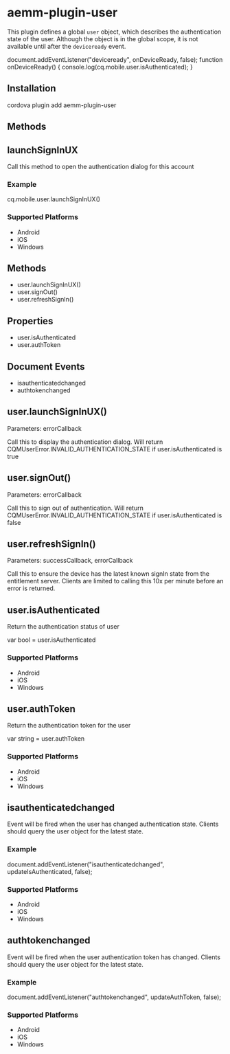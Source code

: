# aemm-plugin-user

This plugin defines a global `user` object, which describes the authentication state of the user.
Although the object is in the global scope, it is not available until after the `deviceready` event.

document.addEventListener("deviceready", onDeviceReady, false);
function onDeviceReady() {
	console.log(cq.mobile.user.isAuthenticated);
}

## Installation

cordova plugin add aemm-plugin-user

## Methods

## launchSignInUX

Call this method to open the authentication dialog for this account

### Example
cq.mobile.user.launchSignInUX()

### Supported Platforms

- Android
- iOS
- Windows

## Methods
- user.launchSignInUX()
- user.signOut()
- user.refreshSignIn()

## Properties

- user.isAuthenticated
- user.authToken

## Document Events
- isauthenticatedchanged
- authtokenchanged

## user.launchSignInUX()

Parameters: errorCallback

Call this to display the authentication dialog. Will return CQMUserError.INVALID_AUTHENTICATION_STATE if user.isAuthenticated is true

## user.signOut()

Parameters: errorCallback

Call this to sign out of authentication. Will return CQMUserError.INVALID_AUTHENTICATION_STATE if user.isAuthenticated is false

## user.refreshSignIn()
Parameters: successCallback, errorCallback

Call this to ensure the device has the latest known signIn state from the entitlement server.
Clients are limited to calling this 10x per minute before an error is returned.

## user.isAuthenticated

Return the authentication status of user

var bool = user.isAuthenticated

### Supported Platforms

- Android
- iOS
- Windows

## user.authToken

Return the authentication token for the user

var string = user.authToken

### Supported Platforms

- Android
- iOS
- Windows

## isauthenticatedchanged

Event will be fired when the user has changed authentication state. 
Clients should query the user object for the latest state.

### Example

document.addEventListener("isauthenticatedchanged", updateIsAuthenticated, false);

### Supported Platforms

- Android
- iOS
- Windows

## authtokenchanged

Event will be fired when the user authentication token has changed. 
Clients should query the user object for the latest state.

### Example
document.addEventListener("authtokenchanged", updateAuthToken, false);

### Supported Platforms

- Android
- iOS
- Windows

